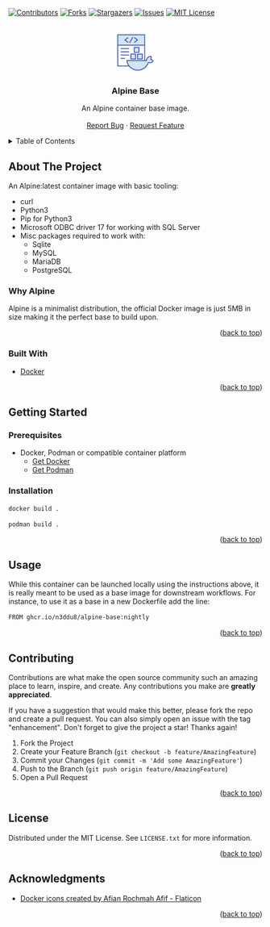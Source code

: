 <!-- Improved compatibility of back to top link: See: https://github.com/othneildrew/Best-README-Template/pull/73 -->
<a name="readme-top"></a>
<!--
*** Thanks for checking out the Best-README-Template. If you have a suggestion
*** that would make this better, please fork the repo and create a pull request
*** or simply open an issue with the tag "enhancement".
*** Don't forget to give the project a star!
*** Thanks again! Now go create something AMAZING! :D
-->



<!-- PROJECT SHIELDS -->
<!--
*** I'm using markdown "reference style" links for readability.
*** Reference links are enclosed in brackets [ ] instead of parentheses ( ).
*** See the bottom of this document for the declaration of the reference variables
*** for contributors-url, forks-url, etc. This is an optional, concise syntax you may use.
*** https://www.markdownguide.org/basic-syntax/#reference-style-links
-->
[![Contributors][contributors-shield]][contributors-url]
[![Forks][forks-shield]][forks-url]
[![Stargazers][stars-shield]][stars-url]
[![Issues][issues-shield]][issues-url]
[![MIT License][license-shield]][license-url]



<!-- PROJECT LOGO -->
<br />
<div align="center">
  <a href="https://github.com/n3ddu8/alpine-base">
    <img src="images/logo.png" alt="Logo" width="80" height="80">
  </a>

<h3 align="center">Alpine Base</h3>

  <p align="center">
    An Alpine container base image.
    <br />
    <br />
    <a href="https://github.com/n3ddu8/alpine-base/issues/new?labels=bug&template=bug-report---.md">Report Bug</a>
    ·
    <a href="https://github.com/n3ddu8/alpine-base/issues/new?labels=enhancement&template=feature-request---.md">Request Feature</a>
  </p>
</div>



<!-- TABLE OF CONTENTS -->
<details>
  <summary>Table of Contents</summary>
  <ol>
    <li>
      <a href="#about-the-project">About The Project</a>
      <ul>
        <li><a href="#built-with">Built With</a></li>
      </ul>
    </li>
    <li>
      <a href="#getting-started">Getting Started</a>
      <ul>
        <li><a href="#prerequisites">Prerequisites</a></li>
        <li><a href="#installation">Installation</a></li>
      </ul>
    </li>
    <li><a href="#usage">Usage</a></li>
    <li><a href="#contributing">Contributing</a></li>
    <li><a href="#license">License</a></li>
    <li><a href="#acknowledgments">Acknowledgments</a></li>
  </ol>
</details>



<!-- ABOUT THE PROJECT -->
## About The Project

An Alpine:latest container image with basic tooling:
* curl
* Python3
* Pip for Python3
* Microsoft ODBC driver 17 for working with SQL Server
* Misc packages required to work with:
    * Sqlite
    * MySQL
    * MariaDB
    * PostgreSQL

### Why Alpine

Alpine is a minimalist distribution, the official Docker image is just 5MB in size making it the perfect base to build upon.

<p align="right">(<a href="#readme-top">back to top</a>)</p>



### Built With

* [Docker](https://www.docker.com/)

<p align="right">(<a href="#readme-top">back to top</a>)</p>



<!-- GETTING STARTED -->
## Getting Started

### Prerequisites

* Docker, Podman or compatible container platform
  * [Get Docker](https://docs.docker.com/get-docker/)
  * [Get Podman](https://podman.io/docs/installation)

### Installation

```sh
docker build .
```

```sh
podman build .
```

<p align="right">(<a href="#readme-top">back to top</a>)</p>



<!-- USAGE EXAMPLES -->
## Usage

While this container can be launched locally using the instructions above, it is really meant to be used as a base image for downstream workflows. For instance, to use it as a base in a new Dockerfile add the line:
```sh
FROM ghcr.io/n3ddu8/alpine-base:nightly
```

<p align="right">(<a href="#readme-top">back to top</a>)</p>



<!-- CONTRIBUTING -->
## Contributing

Contributions are what make the open source community such an amazing place to learn, inspire, and create. Any contributions you make are **greatly appreciated**.

If you have a suggestion that would make this better, please fork the repo and create a pull request. You can also simply open an issue with the tag "enhancement".
Don't forget to give the project a star! Thanks again!

1. Fork the Project
2. Create your Feature Branch (`git checkout -b feature/AmazingFeature`)
3. Commit your Changes (`git commit -m 'Add some AmazingFeature'`)
4. Push to the Branch (`git push origin feature/AmazingFeature`)
5. Open a Pull Request

<p align="right">(<a href="#readme-top">back to top</a>)</p>



<!-- LICENSE -->
## License

Distributed under the MIT License. See `LICENSE.txt` for more information.

<p align="right">(<a href="#readme-top">back to top</a>)</p>



<!-- ACKNOWLEDGMENTS -->
## Acknowledgments

* [Docker icons created by Afian Rochmah Afif - Flaticon](https://www.flaticon.com/free-icons/docker)

<p align="right">(<a href="#readme-top">back to top</a>)</p>



<!-- MARKDOWN LINKS & IMAGES -->
<!-- https://www.markdownguide.org/basic-syntax/#reference-style-links -->
[contributors-shield]: https://img.shields.io/github/contributors/n3ddu8/alpine-base.svg?style=for-the-badge
[contributors-url]: https://github.com/n3ddu8/alpine-base/graphs/contributors
[forks-shield]: https://img.shields.io/github/forks/n3ddu8/alpine-base.svg?style=for-the-badge
[forks-url]: https://github.com/n3ddu8/alpine-base/network/members
[stars-shield]: https://img.shields.io/github/stars/n3ddu8/alpine-base.svg?style=for-the-badge
[stars-url]: https://github.com/n3ddu8/alpine-base/stargazers
[issues-shield]: https://img.shields.io/github/issues/n3ddu8/alpine-base.svg?style=for-the-badge
[issues-url]: https://github.com/n3ddu8/alpine-base/issues
[license-shield]: https://img.shields.io/github/license/n3ddu8/alpine-base.svg?style=for-the-badge
[license-url]: https://github.com/n3ddu8/alpine-base/blob/master/LICENSE.txt
